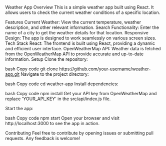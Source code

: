 Weather App
Overview
This is a simple weather app built using React. It allows users to check the current weather conditions of a specific location.

Features
Current Weather: View the current temperature, weather description, and other relevant information.
Search Functionality: Enter the name of a city to get the weather details for that location.
Responsive Design: The app is designed to work seamlessly on various screen sizes.
Tech Stack
React: The frontend is built using React, providing a dynamic and efficient user interface.
OpenWeatherMap API: Weather data is fetched from the OpenWeatherMap API to provide accurate and up-to-date information.
Setup
Clone the repository:

bash
Copy code
git clone https://github.com/your-username/weather-app.git
Navigate to the project directory:

bash
Copy code
cd weather-app
Install dependencies:

bash
Copy code
npm install
Get your API key from OpenWeatherMap and replace 'YOUR_API_KEY' in the src/api/index.js file.

Start the app:

bash
Copy code
npm start
Open your browser and visit http://localhost:3000 to see the app in action.

Contributing
Feel free to contribute by opening issues or submitting pull requests. Any feedback is welcome!
